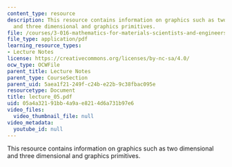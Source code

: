 ```yaml
---
content_type: resource
description: This resource contains information on graphics such as two dimensional
  and three dimensional and graphics primitives.
file: /courses/3-016-mathematics-for-materials-scientists-and-engineers-fall-2005/05a4a32191bb4a9ae8214d6a731b97e6_lecture_05.pdf
file_type: application/pdf
learning_resource_types:
- Lecture Notes
license: https://creativecommons.org/licenses/by-nc-sa/4.0/
ocw_type: OCWFile
parent_title: Lecture Notes
parent_type: CourseSection
parent_uid: 5aea1f21-249f-c24b-e22b-9c38fbac095e
resourcetype: Document
title: lecture_05.pdf
uid: 05a4a321-91bb-4a9a-e821-4d6a731b97e6
video_files:
  video_thumbnail_file: null
video_metadata:
  youtube_id: null
---
```

This resource contains information on graphics such as two dimensional and three dimensional and graphics primitives.